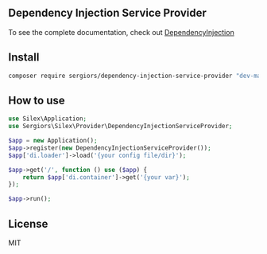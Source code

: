 Dependency Injection Service Provider
-------------------------------------

To see the complete documentation, check out [DependencyInjection](http://symfony.com/doc/current/components/dependency_injection/index.html)

Install
-------
```bash
composer require sergiors/dependency-injection-service-provider "dev-master"
```

How to use
----------
```php
use Silex\Application;
use Sergiors\Silex\Provider\DependencyInjectionServiceProvider;

$app = new Application();
$app->register(new DependencyInjectionServiceProvider());
$app['di.loader']->load('{your config file/dir}');

$app->get('/', function () use ($app) {
    return $app['di.container']->get('{your var}');
});

$app->run();
```

License
-------
MIT
